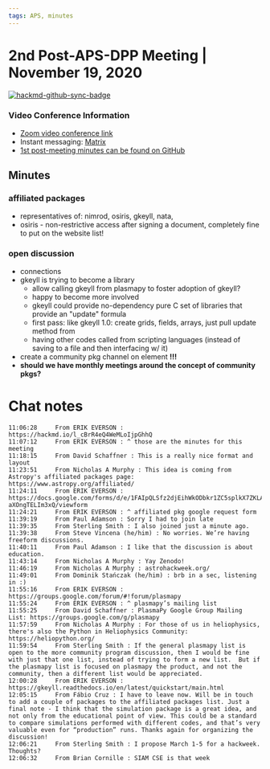 ```yaml
---
tags: APS, minutes
---
```


# 2nd Post-APS-DPP Meeting | November 19, 2020

[![hackmd-github-sync-badge](https://hackmd.io/l_cBrR4eQ4WeMLoIjpGhhQ/badge)](https://hackmd.io/l_cBrR4eQ4WeMLoIjpGhhQ)

### Video Conference Information
* [Zoom video conference link](https://harvard.zoom.us/j/91600794594?pwd=L09iTGtTRUN1RmpsVnNvU05LRnNwQT09)
* Instant messaging: [Matrix](https://app.element.io/#/room/#plasmapy:openastronomy.org)
* [1st post-meeting minutes can be found on GitHub](https://github.com/PlasmaPy/plasmapy-project/blob/master/minutes/APS/2020DPP_1st_mini-conf_post-metting.md)

## Minutes

### affiliated packages

* representatives of: nimrod, osiris, gkeyll, nata, 
* osiris - non-restrictive access after signing a document, completely fine to put on the website list!

### open discussion

* connections
* gkeyll is trying to become a library
    * allow calling gkeyll from plasmapy to foster adoption of gkeyll?
    * happy to become more involved
    * gkeyll could provide no-dependency pure C set of libraries that provide an "update" formula
    * first pass: like gkeyll 1.0: create grids, fields, arrays, just pull update method from
    * having other codes called from scripting languages (instead of saving to a file and then interfacing w/ it)
* create a community pkg channel on element **!!!**
* **should we have monthly meetings around the concept of community pkgs?**

# Chat notes

```
11:06:28	 From ERIK EVERSON : https://hackmd.io/l_cBrR4eQ4WeMLoIjpGhhQ
11:07:12	 From ERIK EVERSON : ^ those are the minutes for this meeting
11:18:15	 From David Schaffner : This is a really nice format and layout
11:23:51	 From Nicholas A Murphy : This idea is coming from Astropy's affiliated packages page: https://www.astropy.org/affiliated/
11:24:11	 From ERIK EVERSON : https://docs.google.com/forms/d/e/1FAIpQLSfz2djEihWkODbkr1ZC5splkX7ZKLAh_Kuy-aXOngTELIm3xQ/viewform
11:24:21	 From ERIK EVERSON : ^ affiliated pkg google request form
11:39:19	 From Paul Adamson : Sorry I had to join late
11:39:35	 From Sterling Smith : I also joined just a minute ago.
11:39:38	 From Steve Vincena (he/him) : No worries. We’re having freeform discussions.
11:40:11	 From Paul Adamson : I like that the discussion is about education.
11:43:14	 From Nicholas A Murphy : Yay Zenodo!
11:46:19	 From Nicholas A Murphy : astrohackweek.org/
11:49:01	 From Dominik Stańczak (he/him) : brb in a sec, listening in :)
11:55:16	 From ERIK EVERSON : https://groups.google.com/forum/#!forum/plasmapy
11:55:24	 From ERIK EVERSON : ^ plasmapy’s mailing list
11:55:25	 From David Schaffner : PlasmaPy Google Group Mailing List: https://groups.google.com/g/plasmapy
11:57:59	 From Nicholas A Murphy : For those of us in heliophysics, there's also the Python in Heliophysics Community: https://heliopython.org/
11:59:54	 From Sterling Smith : If the general plasmapy list is open to the more community program discussion, then I would be fine with just that one list, instead of trying to form a new list.  But if the plasmapy list is focused on plasmapy the product, and not the community, then a different list would be appreciated.
12:00:28	 From ERIK EVERSON : https://gkeyll.readthedocs.io/en/latest/quickstart/main.html
12:05:15	 From Fábio Cruz : I have to leave now. Will be in touch to add a couple of packages to the affiliated packages list. Just a final note - I think that the simulation package is a great idea, and not only from the educational point of view. This could be a standard to compare simulations performed with different codes, and that’s very valuable even for “production” runs. Thanks again for organizing the discussion!
12:06:21	 From Sterling Smith : I propose March 1-5 for a hackweek.  Thoughts?
12:06:32	 From Brian Cornille : SIAM CSE is that week

```
